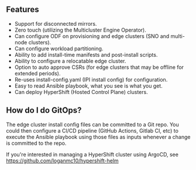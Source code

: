 ## Features
* Support for disconnected mirrors.
* Zero touch (utilizing the Multicluster Engine Operator).
* Can configure ODF on provisioning and edge clusters (SNO and multi-node clusters).
* Can configure workload partitioning.
* Ability to add install-time manifests and post-install scripts.
* Ability to configure a relocatable edge cluster.
* Option to auto approve CSRs (for edge clusters that may be offline for extended periods).
* Re-uses install-config.yaml (IPI install config) for configuration.
* Easy to read Ansible playbook, what you see is what you get.
* Can deploy HyperShift (Hosted Control Plane) clusters.

## How do I do GitOps?
The edge cluster install config files can be committed to a Git repo. You could then configure a CI/CD pipeline (GitHub Actions, Gitlab CI, etc) to execute the Ansible playbook using those files as inputs whenever a change is committed to the repo.

If you're interested in managing a HyperShift cluster using ArgoCD, see https://github.com/loganmc10/hypershift-helm
